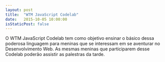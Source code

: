 ```yaml
---
layout: post
title:  "WTM JavaScript Codelab"
date:   2015-10-05 10:00:00
isStaticPost: false
---
```


O WTM JavaScript Codelab tem como objetivo ensinar o básico dessa poderosa linguagem para meninas que se interessam em se aventurar no Desenvolvimento Web. As mesmas meninas que participarem desse Codelab poderão assistir as palestras da tarde.﻿
